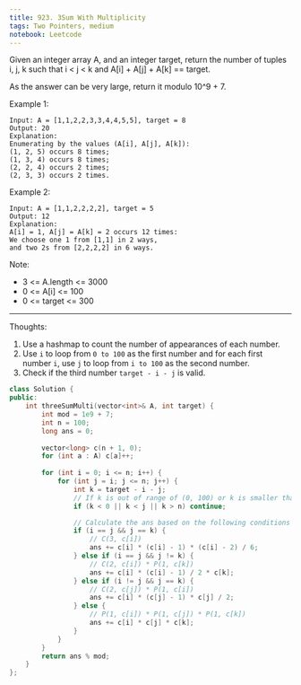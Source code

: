 ```yaml
---
title: 923. 3Sum With Multiplicity
tags: Two Pointers, medium
notebook: Leetcode
---
```


Given an integer array A, and an integer target, return the number of tuples i, j, k  such that i < j < k and A[i] + A[j] + A[k] == target.

As the answer can be very large, return it modulo 10^9 + 7.

 

Example 1:
```
Input: A = [1,1,2,2,3,3,4,4,5,5], target = 8
Output: 20
Explanation: 
Enumerating by the values (A[i], A[j], A[k]):
(1, 2, 5) occurs 8 times;
(1, 3, 4) occurs 8 times;
(2, 2, 4) occurs 2 times;
(2, 3, 3) occurs 2 times.
```
Example 2:
```
Input: A = [1,1,2,2,2,2], target = 5
Output: 12
Explanation: 
A[i] = 1, A[j] = A[k] = 2 occurs 12 times:
We choose one 1 from [1,1] in 2 ways,
and two 2s from [2,2,2,2] in 6 ways.
```

Note:

- 3 <= A.length <= 3000
- 0 <= A[i] <= 100
- 0 <= target <= 300

----------
Thoughts:
1. Use a hashmap to count the number of appearances of each number.
2. Use `i` to loop from `0 to 100` as the first number and for each first number `i`, use `j` to loop from `i to 100` as the second number.
3. Check if the third number `target - i - j` is valid.
```c++
class Solution {
public:
    int threeSumMulti(vector<int>& A, int target) {
        int mod = 1e9 + 7;
        int n = 100;
        long ans = 0;
        
        vector<long> c(n + 1, 0);
        for (int a : A) c[a]++;
        
        for (int i = 0; i <= n; i++) {
            for (int j = i; j <= n; j++) {
                int k = target - i - j;
                // If k is out of range of (0, 100) or k is smaller than j, continue 
                if (k < 0 || k < j || k > n) continue;

                // Calculate the ans based on the following conditions
                if (i == j && j == k) {
                    // C(3, c[i])
                    ans += c[i] * (c[i] - 1) * (c[i] - 2) / 6;
                } else if (i == j && j != k) {
                    // C(2, c[i]) * P(1, c[k])
                    ans += c[i] * (c[i] - 1) / 2 * c[k];
                } else if (i != j && j == k) {
                    // C(2, c[j]) * P(1, c[i])
                    ans += c[i] * (c[j] - 1) * c[j] / 2;
                } else {
                    // P(1, c[i]) * P(1, c[j]) * P(1, c[k])
                    ans += c[i] * c[j] * c[k];
                }
            }
        } 
        return ans % mod;
    }
};
```